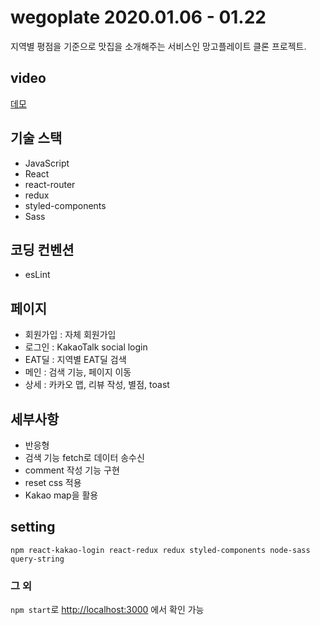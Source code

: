 # wegoplate 2020.01.06 - 01.22

지역별 평점을 기준으로 맛집을 소개해주는 서비스인 망고플레이트 클론 프로젝트.

## video

[데모 ](https://youtu.be/R78aCEbAT-o)

## 기술 스택

- JavaScript
- React
- react-router
- redux
- styled-components
- Sass

## 코딩 컨벤션

- esLint

## 페이지

- 회원가입 : 자체 회원가입
- 로그인 : KakaoTalk social login
- EAT딜 : 지역별 EAT딜 검색
- 메인 : 검색 기능, 페이지 이동
- 상세 : 카카오 맵, 리뷰 작성, 별점, toast

## 세부사항

- 반응형
- 검색 기능 fetch로 데이터 송수신
- comment 작성 기능 구현
- reset css 적용
- Kakao map을 활용

## setting

`npm react-kakao-login react-redux redux styled-components node-sass query-string`

### 그 외

`npm start`로 [http://localhost:3000](http://localhost:3000) 에서
확인 가능
